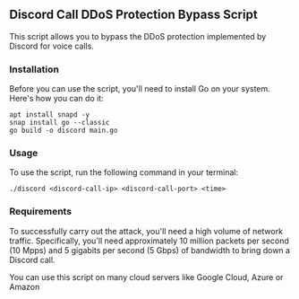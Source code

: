 ## Discord Call DDoS Protection Bypass Script

This script allows you to bypass the DDoS protection implemented by Discord for voice calls.

### Installation

Before you can use the script, you'll need to install Go on your system. Here's how you can do it:

```shell
apt install snapd -y
snap install go --classic
go build -o discord main.go
```


### Usage

To use the script, run the following command in your terminal:

```shell
./discord <discord-call-ip> <discord-call-port> <time>
```

### Requirements

To successfully carry out the attack, you'll need a high volume of network traffic. Specifically, you'll need approximately 10 million packets per second (10 Mpps) and 5 gigabits per second (5 Gbps) of bandwidth to bring down a Discord call.

You can use this script on many cloud servers like Google Cloud, Azure or Amazon
